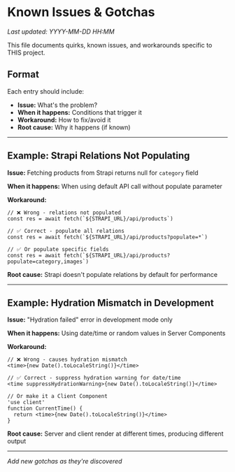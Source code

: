 # Known Issues & Gotchas

*Last updated: YYYY-MM-DD HH:MM*

This file documents quirks, known issues, and workarounds specific to THIS project.

## Format

Each entry should include:
- **Issue:** What's the problem?
- **When it happens:** Conditions that trigger it
- **Workaround:** How to fix/avoid it
- **Root cause:** Why it happens (if known)

---

## Example: Strapi Relations Not Populating

**Issue:** Fetching products from Strapi returns null for `category` field

**When it happens:** When using default API call without populate parameter

**Workaround:**
```tsx
// ❌ Wrong - relations not populated
const res = await fetch(`${STRAPI_URL}/api/products`)

// ✅ Correct - populate all relations
const res = await fetch(`${STRAPI_URL}/api/products?populate=*`)

// ✅ Or populate specific fields
const res = await fetch(`${STRAPI_URL}/api/products?populate=category,images`)
```

**Root cause:** Strapi doesn't populate relations by default for performance

---

## Example: Hydration Mismatch in Development

**Issue:** "Hydration failed" error in development mode only

**When it happens:** Using date/time or random values in Server Components

**Workaround:**
```tsx
// ❌ Wrong - causes hydration mismatch
<time>{new Date().toLocaleString()}</time>

// ✅ Correct - suppress hydration warning for date/time
<time suppressHydrationWarning>{new Date().toLocaleString()}</time>

// Or make it a Client Component
'use client'
function CurrentTime() {
  return <time>{new Date().toLocaleString()}</time>
}
```

**Root cause:** Server and client render at different times, producing different output

---

*Add new gotchas as they're discovered*
